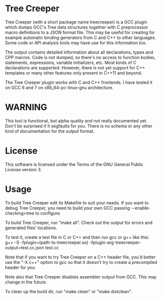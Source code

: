 # Tree Creeper

Tree Creeper (with a short package name treecreeper) is a GCC plugin which dumps GCC's Tree data structures together with C preprocessor macro definitions to a JSON format file. This may be useful for creating for example automatic binding generators from C and C++ to other languages. Some code or API analysis tools may have use for this information too.

The output contains detailed information about all declarations, types and CPP macros. Code is not dumped, so there's no access to function bodies, statements, expressions, variable initializers, etc. Most kinds of C declarations are supported. However, there is not yet support for C++ templates or many other features only present in C++11 and beyond.

The Tree Creeper plugin works with C and C++ frontends. I have tested it on GCC 6 and 7 on x86_64-pc-linux-gnu architecture.

# WARNING

This tool is functional, but alpha quality and not really documented yet. Don't be surprised if it segfaults for you. There is no schema or any other kind of documentation for the output format.

# License

This software is licensed under the Terms of the GNU General Public License version 3.

# Usage

To build Tree Creeper edit its Makefile to suit your needs. If you want to debug Tree Creeper, you need to build your own GCC passing --enable-checking=tree to configure.

To build Tree Creeper, run "make all". Check out the output for errors and generated files' locations.

To test it, create a test file in C or C++ and then run gcc or g++ like this:
    g++ -S -fplugin=(path-to-treecreeper.so) -fplugin-arg-treecreeper-output=test.cc.json test.cc

Note that if you want to try Tree Creeper on a C++ header file, you'd better use the "-X c++" option to gcc so that it doesn't try to create a precompiled header for you.

Note also that Tree Creeper disables assembler output from GCC. This may change in the future.

To clean up the build dir, run "make clean" or "make distclean".

